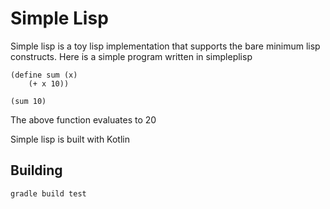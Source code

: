 # Simple Lisp
Simple lisp is a toy lisp implementation that supports the bare minimum lisp constructs. Here is a simple program written in simpleplisp 
```
(define sum (x)
    (+ x 10))

(sum 10)
```
The above function evaluates to 20

Simple lisp is built with Kotlin

## Building
```
gradle build test
```


